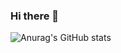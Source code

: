 ### Hi there 👋

![Anurag's GitHub stats](https://github-readme-stats.vercel.app/api?username=mahmoudelgoharyme&theme=algolia&show_icons=true)
